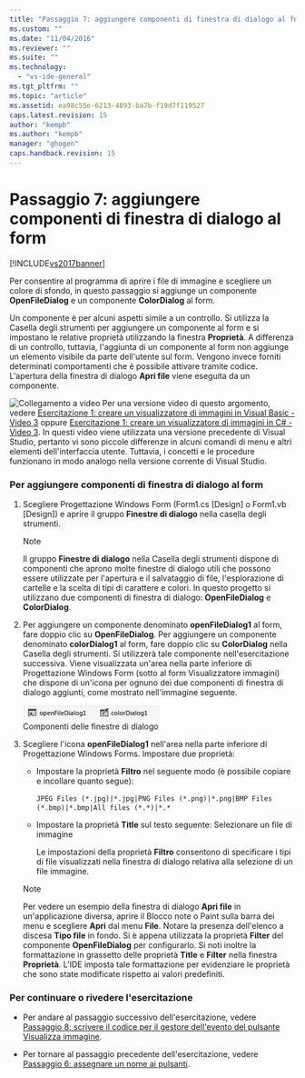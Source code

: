 ```yaml
---
title: "Passaggio 7: aggiungere componenti di finestra di dialogo al form | Microsoft Docs"
ms.custom: ""
ms.date: "11/04/2016"
ms.reviewer: ""
ms.suite: ""
ms.technology: 
  - "vs-ide-general"
ms.tgt_pltfrm: ""
ms.topic: "article"
ms.assetid: ea98c55e-6213-4893-ba7b-f19d7f119527
caps.latest.revision: 15
author: "kempb"
ms.author: "kempb"
manager: "ghogen"
caps.handback.revision: 15
---
```

# Passaggio 7: aggiungere componenti di finestra di dialogo al form
[!INCLUDE[vs2017banner](../code-quality/includes/vs2017banner.md)]

Per consentire al programma di aprire i file di immagine e scegliere un colore di sfondo, in questo passaggio si aggiunge un componente **OpenFileDialog** e un componente **ColorDialog** al form.  
  
 Un componente è per alcuni aspetti simile a un controllo.  Si utilizza la Casella degli strumenti per aggiungere un componente al form e si impostano le relative proprietà utilizzando la finestra **Proprietà**.  A differenza di un controllo, tuttavia, l'aggiunta di un componente al form non aggiunge un elemento visibile da parte dell'utente sul form.  Vengono invece forniti determinati comportamenti che è possibile attivare tramite codice.  L'apertura della finestra di dialogo **Apri file** viene eseguita da un componente.  
  
 ![Collegamento a video](~/data-tools/media/playvideo.gif "PlayVideo") Per una versione video di questo argomento, vedere [Esercitazione 1: creare un visualizzatore di immagini in Visual Basic \- Video 3](http://go.microsoft.com/fwlink/?LinkId=205213) oppure [Esercitazione 1: creare un visualizzatore di immagini in C\# \- Video 3](http://go.microsoft.com/fwlink/?LinkId=205202).  In questi video viene utilizzata una versione precedente di Visual Studio, pertanto vi sono piccole differenze in alcuni comandi di menu e altri elementi dell'interfaccia utente.  Tuttavia, i concetti e le procedure funzionano in modo analogo nella versione corrente di Visual Studio.  
  
### Per aggiungere componenti di finestra di dialogo al form  
  
1.  Scegliere Progettazione Windows Form \(Form1.cs \[Design\] o Form1.vb \[Design\]\) e aprire il gruppo **Finestre di dialogo** nella casella degli strumenti.  
  
    > [!NOTE]
    >  Il gruppo **Finestre di dialogo** nella Casella degli strumenti dispone di componenti che aprono molte finestre di dialogo utili che possono essere utilizzate per l'apertura e il salvataggio di file, l'esplorazione di cartelle e la scelta di tipi di carattere e colori.  In questo progetto si utilizzano due componenti di finestra di dialogo: **OpenFileDialog** e **ColorDialog**.  
  
2.  Per aggiungere un componente denominato **openFileDialog1** al form, fare doppio clic su **OpenFileDialog**.  Per aggiungere un componente denominato **colorDialog1** al form, fare doppio clic su **ColorDialog** nella Casella degli strumenti. Si utilizzerà tale componente nell'esercitazione successiva. Viene visualizzata un'area nella parte inferiore di Progettazione Windows Form \(sotto al form Visualizzatore immagini\) che dispone di un'icona per ognuno dei due componenti di finestra di dialogo aggiunti, come mostrato nell'immagine seguente.  
  
     ![Componenti delle finestre di dialogo](../ide/media/express_dialogsadded.png "Express\_DialogsAdded")  
Componenti delle finestre di dialogo  
  
3.  Scegliere l'icona **openFileDialog1** nell'area nella parte inferiore di Progettazione Windows Forms.  Impostare due proprietà:  
  
    -   Impostare la proprietà **Filtro** nel seguente modo \(è possibile copiare e incollare quanto segue\):  
  
        ```  
        JPEG Files (*.jpg)|*.jpg|PNG Files (*.png)|*.png|BMP Files (*.bmp)|*.bmp|All files (*.*)|*.*  
        ```  
  
    -   Impostare la proprietà **Title** sul testo seguente: Selezionare un file di immagine  
  
         Le impostazioni della proprietà **Filtro** consentono di specificare i tipi di file visualizzati nella finestra di dialogo relativa alla selezione di un file immagine.  
  
    > [!NOTE]
    >  Per vedere un esempio della finestra di dialogo **Apri file** in un'applicazione diversa, aprire il Blocco note o Paint sulla barra dei menu e scegliere **Apri** dal menu **File**.  Notare la presenza dell'elenco a discesa **Tipo file** in fondo.  Si è appena utilizzata la proprietà **Filter** del componente **OpenFileDialog** per configurarlo.  Si noti inoltre la formattazione in grassetto delle proprietà **Title** e **Filter** nella finestra **Proprietà**.  L'IDE imposta tale formattazione per evidenziare le proprietà che sono state modificate rispetto ai valori predefiniti.  
  
### Per continuare o rivedere l'esercitazione  
  
-   Per andare al passaggio successivo dell'esercitazione, vedere [Passaggio 8: scrivere il codice per il gestore dell'evento del pulsante Visualizza immagine](../ide/step-8-write-code-for-the-show-a-picture-button-event-handler.md).  
  
-   Per tornare al passaggio precedente dell'esercitazione, vedere [Passaggio 6: assegnare un nome ai pulsanti](../ide/step-6-name-your-button-controls.md).